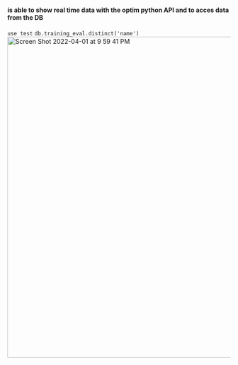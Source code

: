 #### is able to show real time data with the optim python API and to acces data from the DB ####
`use test`
`db.training_eval.distinct('name')`
<img width="726" alt="Screen Shot 2022-04-01 at 9 59 41 PM" src="https://user-images.githubusercontent.com/63979635/161333230-d9d157dc-bb47-4c8d-9b98-62b140464a2e.png">
